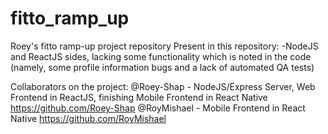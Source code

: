 # fitto_ramp_up
Roey's fitto ramp-up project repository
Present in this repository:
  -NodeJS and ReactJS sides, lacking some functionality which is noted in the code (namely, some profile information bugs and a lack of automated QA tests)

Collaborators on the project:
@Roey-Shap - NodeJS/Express Server, Web Frontend in ReactJS, finishing Mobile Frontend in React Native
  https://github.com/Roey-Shap
@RoyMishael - Mobile Frontend in React Native
  https://github.com/RoyMishael
  
